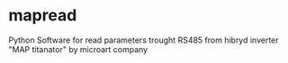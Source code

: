 # mapread
Python Software for read parameters trought RS485
from hibryd inverter "MAP titanator" by microart company
